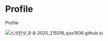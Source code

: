 # Profile
Profile

![스크린샷_9-8-2025_215016_sjss1936 github io](https://github.com/user-attachments/assets/6331e4ad-3deb-49b5-aa95-ec16a98d5ef9)


